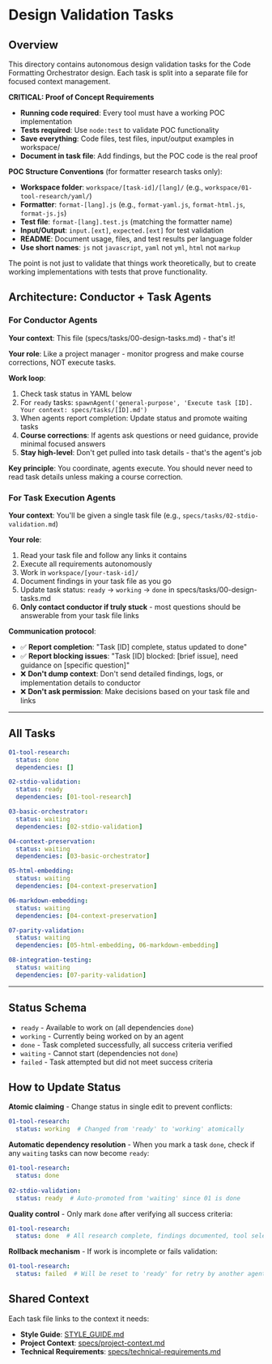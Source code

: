 # Design Validation Tasks

## Overview
This directory contains autonomous design validation tasks for the Code Formatting Orchestrator design. Each task is split into a separate file for focused context management.

**CRITICAL: Proof of Concept Requirements**
- **Running code required**: Every tool must have a working POC implementation
- **Tests required**: Use `node:test` to validate POC functionality 
- **Save everything**: Code files, test files, input/output examples in workspace/
- **Document in task file**: Add findings, but the POC code is the real proof

**POC Structure Conventions** (for formatter research tasks only):
- **Workspace folder**: `workspace/[task-id]/[lang]/` (e.g., `workspace/01-tool-research/yaml/`)
- **Formatter**: `format-[lang].js` (e.g., `format-yaml.js`, `format-html.js`, `format-js.js`)  
- **Test file**: `format-[lang].test.js` (matching the formatter name)
- **Input/Output**: `input.[ext]`, `expected.[ext]` for test validation
- **README**: Document usage, files, and test results per language folder
- **Use short names**: `js` not `javascript`, `yaml` not `yml`, `html` not `markup`

The point is not just to validate that things work theoretically, but to create working implementations with tests that prove functionality.

## Architecture: Conductor + Task Agents

### For Conductor Agents
**Your context**: This file (specs/tasks/00-design-tasks.md) - that's it!

**Your role**: Like a project manager - monitor progress and make course corrections, NOT execute tasks.

**Work loop**:
1. Check task status in YAML below
2. For `ready` tasks: `spawnAgent('general-purpose', 'Execute task [ID]. Your context: specs/tasks/[ID].md')`
3. When agents report completion: Update status and promote waiting tasks
4. **Course corrections**: If agents ask questions or need guidance, provide minimal focused answers
5. **Stay high-level**: Don't get pulled into task details - that's the agent's job

**Key principle**: You coordinate, agents execute. You should never need to read task details unless making a course correction.

### For Task Execution Agents
**Your context**: You'll be given a single task file (e.g., `specs/tasks/02-stdio-validation.md`)

**Your role**: 
1. Read your task file and follow any links it contains
2. Execute all requirements autonomously 
3. Work in `workspace/[your-task-id]/` 
4. Document findings in your task file as you go
5. Update task status: `ready` → `working` → `done` in specs/tasks/00-design-tasks.md
6. **Only contact conductor if truly stuck** - most questions should be answerable from your task file links

**Communication protocol**: 
- ✅ **Report completion**: "Task [ID] complete, status updated to done"
- ✅ **Report blocking issues**: "Task [ID] blocked: [brief issue], need guidance on [specific question]"  
- ❌ **Don't dump context**: Don't send detailed findings, logs, or implementation details to conductor
- ❌ **Don't ask permission**: Make decisions based on your task file and links

---

## All Tasks

```yaml
01-tool-research:
  status: done
  dependencies: []

02-stdio-validation:
  status: ready
  dependencies: [01-tool-research]

03-basic-orchestrator:
  status: waiting
  dependencies: [02-stdio-validation]

04-context-preservation:
  status: waiting
  dependencies: [03-basic-orchestrator]

05-html-embedding:
  status: waiting
  dependencies: [04-context-preservation]

06-markdown-embedding:
  status: waiting
  dependencies: [04-context-preservation]

07-parity-validation:
  status: waiting
  dependencies: [05-html-embedding, 06-markdown-embedding]

08-integration-testing:
  status: waiting
  dependencies: [07-parity-validation]
```

---

## Status Schema

- `ready` - Available to work on (all dependencies `done`)
- `working` - Currently being worked on by an agent
- `done` - Task completed successfully, all success criteria verified
- `waiting` - Cannot start (dependencies not `done`)
- `failed` - Task attempted but did not meet success criteria

## How to Update Status

**Atomic claiming** - Change status in single edit to prevent conflicts:
```yaml
01-tool-research:
  status: working  # Changed from 'ready' to 'working' atomically
```

**Automatic dependency resolution** - When you mark a task `done`, check if any `waiting` tasks can now become `ready`:
```yaml
01-tool-research:
  status: done
  
02-stdio-validation:
  status: ready  # Auto-promoted from 'waiting' since 01 is done
```

**Quality control** - Only mark `done` after verifying all success criteria:
```yaml
01-tool-research:
  status: done  # All research complete, findings documented, tool selection report created
```

**Rollback mechanism** - If work is incomplete or fails validation:
```yaml
01-tool-research:
  status: failed  # Will be reset to 'ready' for retry by another agent
```


## Shared Context

Each task file links to the context it needs:
- **Style Guide**: [STYLE_GUIDE.md](../../STYLE_GUIDE.md)
- **Project Context**: [specs/project-context.md](../project-context.md)  
- **Technical Requirements**: [specs/technical-requirements.md](../technical-requirements.md)
